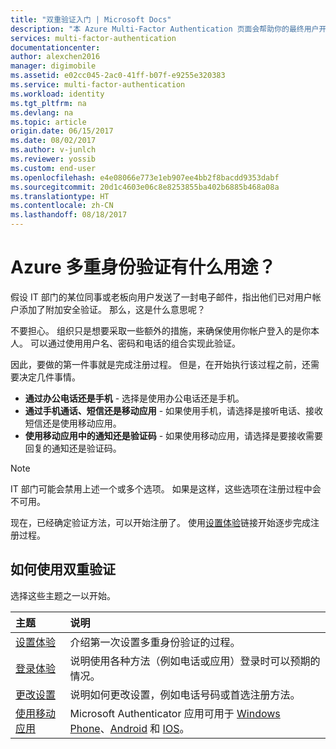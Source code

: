 ```yaml
---
title: "双重验证入门 | Microsoft Docs"
description: "本 Azure Multi-Factor Authentication 页面会帮助你的最终用户开始使用 Azure Multi-Factor Authentication。"
services: multi-factor-authentication
documentationcenter: 
author: alexchen2016
manager: digimobile
ms.assetid: e02cc045-2ac0-41ff-b07f-e9255e320383
ms.service: multi-factor-authentication
ms.workload: identity
ms.tgt_pltfrm: na
ms.devlang: na
ms.topic: article
origin.date: 06/15/2017
ms.date: 08/02/2017
ms.author: v-junlch
ms.reviewer: yossib
ms.custom: end-user
ms.openlocfilehash: e4e08066e773e1eb907ee4bb2f8bacdd9353dabf
ms.sourcegitcommit: 20d1c4603e06c8e8253855ba402b6885b468a08a
ms.translationtype: HT
ms.contentlocale: zh-CN
ms.lasthandoff: 08/18/2017
---
```

# <a name="what-does-azure-multi-factor-authentication-mean-for-me"></a>Azure 多重身份验证有什么用途？
假设 IT 部门的某位同事或老板向用户发送了一封电子邮件，指出他们已对用户帐户添加了附加安全验证。  那么，这是什么意思呢？

不要担心。 组织只是想要采取一些额外的措施，来确保使用你帐户登入的是你本人。 可以通过使用用户名、密码和电话的组合实现此验证。  

因此，要做的第一件事就是完成注册过程。  但是，在开始执行该过程之前，还需要决定几件事情。

- **通过办公电话还是手机** - 选择是使用办公电话还是手机。
- **通过手机通话、短信还是移动应用** - 如果使用手机，请选择是接听电话、接收短信还是使用移动应用。
- **使用移动应用中的通知还是验证码** - 如果使用移动应用，请选择是要接收需要回复的通知还是验证码。

> [!NOTE]
> IT 部门可能会禁用上述一个或多个选项。  如果是这样，这些选项在注册过程中会不可用。  

现在，已经确定验证方法，可以开始注册了。 使用[设置体验](multi-factor-authentication-end-user-first-time.md)链接开始逐步完成注册过程。

## <a name="how-to-get-going-with-two-step-verification"></a>如何使用双重验证
选择这些主题之一以开始。

| 主题 | 说明 |
|:--- |:--- |
| [设置体验](multi-factor-authentication-end-user-first-time.md) |介绍第一次设置多重身份验证的过程。 |
| [登录体验](multi-factor-authentication-end-user-signin.md) |说明使用各种方法（例如电话或应用）登录时可以预期的情况。 |
| [更改设置](multi-factor-authentication-end-user-manage-settings.md) |说明如何更改设置，例如电话号码或首选注册方法。 |
| [使用移动应用](microsoft-authenticator-app-how-to.md) |Microsoft Authenticator 应用可用于 [Windows Phone](http://go.microsoft.com/fwlink/?Linkid=825071)、[Android](http://go.microsoft.com/fwlink/?Linkid=825072) 和 [IOS](http://go.microsoft.com/fwlink/?Linkid=825073)。 |

<!-- Update_Description: wording update -->
